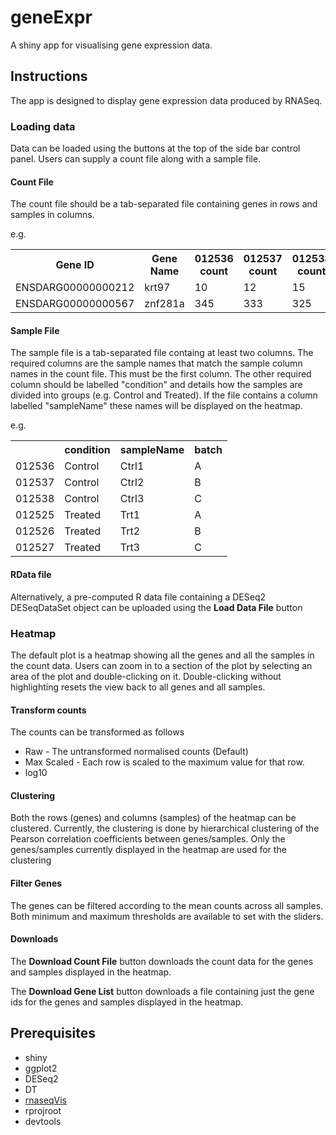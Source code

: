 # geneExpr

A shiny app for visualising gene expression data.

## Instructions

The app is designed to display gene expression data produced by RNASeq.

### Loading data

Data can be loaded using the buttons at the top of the side bar control panel. Users can supply a count file along with a sample file.

#### Count File
The count file should be a tab-separated file containing genes in rows and samples in columns.

e.g.
<table>
  <tr>
    <th>Gene ID</th>
    <th>Gene Name</th>
    <th>012536 count</th>
    <th>012537 count</th>
    <th>012538 count</th>
    <th>012525 count</th>
    <th>012526 count</th>
    <th>012527 count</th>
  </tr>
  <tr>
    <td>ENSDARG00000000212</td>
    <td>krt97</td>
    <td>10</td>
    <td>12</td>
    <td>15</td>
    <td>35</td>
    <td>42</td>
    <td>23</td>
  </tr>
  <tr>
    <td>ENSDARG00000000567</td>
    <td>znf281a</td>
    <td>345</td>
    <td>333</td>
    <td>325</td>
    <td>357</td>
    <td>365</td>
    <td>354</td>
  </tr>
</table>

#### Sample File

The sample file is a tab-separated file containg at least two columns. The required columns are the sample names that match the sample column names in the count file. This must be the first column. The other required column should be labelled "condition" and details how the samples are divided into groups (e.g. Control and Treated). If the file contains a column labelled "sampleName" these names will be displayed on the heatmap.

e.g.
<table>
  <tr>
    <th></th>
    <th>condition</th>
    <th>sampleName</th>
    <th>batch</th>
  </tr>
  <tr>
    <td>012536</td>
    <td>Control</td>
    <td>Ctrl1</td>
    <td>A</td>
  </tr>
  <tr>
    <td>012537</td>
    <td>Control</td>
    <td>Ctrl2</td>
    <td>B</td>
  </tr>
  <tr>
    <td>012538</td>
    <td>Control</td>
    <td>Ctrl3</td>
    <td>C</td>
  </tr>
  <tr>
    <td>012525</td>
    <td>Treated</td>
    <td>Trt1</td>
    <td>A</td>
  </tr>
  <tr>
    <td>012526</td>
    <td>Treated</td>
    <td>Trt2</td>
    <td>B</td>
  </tr>
  <tr>
    <td>012527</td>
    <td>Treated</td>
    <td>Trt3</td>
    <td>C</td>
  </tr>
</table>

#### RData file

Alternatively, a pre-computed R data file containing a DESeq2 DESeqDataSet object can be uploaded using the **Load Data File** button 

### Heatmap

The default plot is a heatmap showing all the genes and all the samples in the count data. Users can zoom in to a section of the plot by selecting an area of the plot and double-clicking on it. Double-clicking without highlighting resets the view back to all genes and all samples.

#### Transform counts

The counts can be transformed as follows

* Raw - The untransformed normalised counts (Default)
* Max Scaled - Each row is scaled to the maximum value for that row.
* log10

#### Clustering

Both the rows (genes) and columns (samples) of the heatmap can be clustered. Currently, the clustering is done by hierarchical clustering of the Pearson correlation coefficients between genes/samples. Only the genes/samples currently displayed in the heatmap are used for the clustering

#### Filter Genes

The genes can be filtered according to the mean counts across all samples. Both minimum and maximum thresholds are available to set with the sliders.

#### Downloads

The **Download Count File** button downloads the count data for the genes and samples displayed in the heatmap.

The **Download Gene List** button downloads a file containing just the gene ids for the genes and samples displayed in the heatmap.

## Prerequisites

* shiny
* ggplot2
* DESeq2
* DT
* [rnaseqVis](https://github.com/richysix/rnaseqVis)
* rprojroot
* devtools
